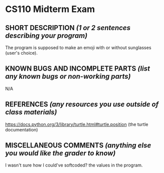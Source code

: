 # CS110 Midterm Exam

## SHORT DESCRIPTION *(1 or 2 sentences describing your program)*

The program is supposed to make an emoji with or without sunglasses (user's choice).

## KNOWN BUGS AND INCOMPLETE PARTS *(list any known bugs or non-working parts)*

N/A

## REFERENCES *(any resources you use outside of class materials)*

https://docs.python.org/3/library/turtle.html#turtle.position
(the turtle documentation)

## MISCELLANEOUS COMMENTS *(anything else you would like the grader to know)*

I wasn't sure how I could've softcoded? the values in the program. 
